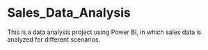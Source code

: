# Sales_Data_Analysis
This is a data analysis project using Power BI, in which sales data is analyzed for different scenarios.
